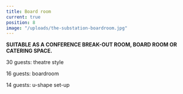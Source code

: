 ```yaml
---
title: Board room
current: true
position: 8
image: "/uploads/the-substation-boardroom.jpg"
---
```


**SUITABLE AS A CONFERENCE BREAK-OUT ROOM, BOARD ROOM OR CATERING SPACE.**

30 guests: theatre style

16 guests: boardroom

14 guests: u-shape set-up
